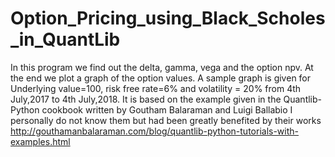 # Option_Pricing_using_Black_Scholes_in_QuantLib
In this program we find out the delta, gamma, vega and the option npv. At the end we plot a graph of the option values.
A sample graph is given for Underlying value=100, risk free rate=6% and volatility = 20% from 4th July,2017 to 4th July,2018.
It is based on the example given in the Quantlib-Python cookbook written by Goutham Balaraman and Luigi Ballabio 
I personally do not know them but had been greatly benefited by their works
http://gouthamanbalaraman.com/blog/quantlib-python-tutorials-with-examples.html 
